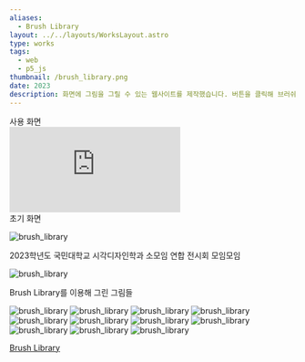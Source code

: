 ```yaml
---
aliases:
  - Brush Library
layout: ../../layouts/WorksLayout.astro
type: works
tags:
  - web
  - p5_js
thumbnail: /brush_library.png
date: 2023
description: 화면에 그림을 그릴 수 있는 웹사이트를 제작했습니다. 버튼을 클릭해 브러쉬를 바꿀 수 있습니다.
---
```

<figcaption>사용 화면</figcaption>

<iframe src="https://www.youtube.com/embed/Qq6jz3wIfuE?si=t4q0feIADoNwFymP" title="YouTube video player" frameborder="0" allow="accelerometer; autoplay; clipboard-write; encrypted-media; gyroscope; picture-in-picture; web-share" referrerpolicy="strict-origin-when-cross-origin" allowfullscreen></iframe>

<figcaption>초기 화면</figcaption>

![brush_library](/brush_library.png)

<figcaption>2023학년도 국민대학교 시각디자인학과 소모임 연합 전시회 모임모임</figcaption>

![brush_library](../../assets/brush_library_13.jpg)

<figcaption>Brush Library를 이용해 그린 그림들</figcaption>

![brush_library](../../assets/brush_library_2.jpg)
![brush_library](../../assets/brush_library_3.jpg)
![brush_library](../../assets/brush_library_4.jpg)
![brush_library](../../assets/brush_library_5.jpg)
![brush_library](../../assets/brush_library_6.jpg)
![brush_library](../../assets/brush_library_7.jpg)
![brush_library](../../assets/brush_library_8.jpg)
![brush_library](../../assets/brush_library_9.jpg)
![brush_library](../../assets/brush_library_10.png)
![brush_library](../../assets/brush_library_11.png)
![brush_library](../../assets/brush_library_12.png)

[Brush Library](https://solm0.github.io/brush-library/)